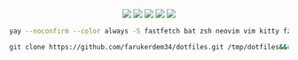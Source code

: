 <div align="center">
<img src="https://img.shields.io/badge/Linux-FCC624?style=for-the-badge&logo=linux&logoColor=black"> </img> <img src="https://img.shields.io/badge/Ubuntu-E95420?style=for-the-badge&logo=ubuntu&logoColor=white"> </img> <img src="https://img.shields.io/badge/Shell_Script-121011?style=for-the-badge&logo=gnu-bash&logoColor=white"></img> <img src="https://img.shields.io/badge/VIM-%2311AB00.svg?&style=for-the-badge&logo=vim&logoColor=white"></img> <img src="https://img.shields.io/badge/tmux-1BB91F?style=for-the-badge&logo=tmux&logoColor=white"> </img>
</div>


```bash
yay --noconfirm --color always -S fastfetch bat zsh neovim vim kitty fzf
```


```bash
git clone https://github.com/farukerdem34/dotfiles.git /tmp/dotfiles&&cd /tmp/dotfiles&&chmod +x setup&&./setup
```
